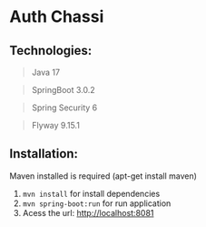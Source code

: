 # Auth Chassi

## Technologies:

>Java 17

> SpringBoot 3.0.2

> Spring Security 6

> Flyway 9.15.1

## Installation:

Maven installed is required (apt-get install maven)

1. `mvn install` for install dependencies
2. `mvn spring-boot:run` for run application
3. Acess the url: [http://localhost:8081](http://localhost:8081)


